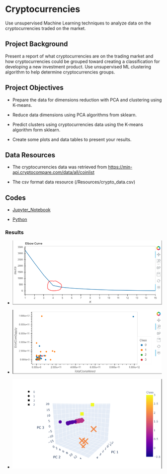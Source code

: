 # Cryptocurrencies

Use unsupervised Machine Learning techniques to analyze data on the cryptocurrencies traded on the market.


## Project Background

Present a report of what cryptocurrencies are on the trading market and how cryptocurrencies could be grouped toward creating a classification for developing a new investment product. Use unsupervised ML clustering algorithm to help determine cryptocurrencies groups.

## Project Objectives

- Prepare the data for dimensions reduction with PCA and clustering using K-means.

- Reduce data dimensions using PCA algorithms from sklearn.

- Predict clusters using cryptocurrencies data using the K-means algorithm form sklearn.

- Create some plots and data tables to present your results.

## Data Resources

- The cryptocurrencies data was retrieved from <https://min-api.cryptocompare.com/data/all/coinlist>

- The csv format data resource (/Resources/crypto_data.csv)

## Codes

- [Jupyter_Notebook](/crypto_PCA_kmeans.ipynb) 

- [Python](/crypto_PCA_kmeans.py)

### Results

- ![Elbow_curve](/Elbow_curve.PNG)

- ![2d_scatter_plot](/2d_scatter_plot.PNG)

- ![3d_scatter_plot](/3d_scatter_plot.PNG)
